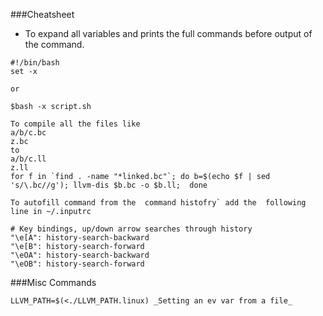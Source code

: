 ###Cheatsheet
- To expand all variables and prints the full commands before output of the command.
```
#!/bin/bash
set -x 

or

$bash -x script.sh
```


```
To compile all the files like
a/b/c.bc
z.bc
to
a/b/c.ll
z.ll
for f in `find . -name "*linked.bc"`; do b=$(echo $f | sed 's/\.bc//g'); llvm-dis $b.bc -o $b.ll;  done
```

```
To autofill command from the  command histofry` add the  following line in ~/.inputrc

# Key bindings, up/down arrow searches through history
"\e[A": history-search-backward
"\e[B": history-search-forward
"\eOA": history-search-backward
"\eOB": history-search-forward
```

###Misc Commands
```
LLVM_PATH=$(<./LLVM_PATH.linux) _Setting an ev var from a file_

```
